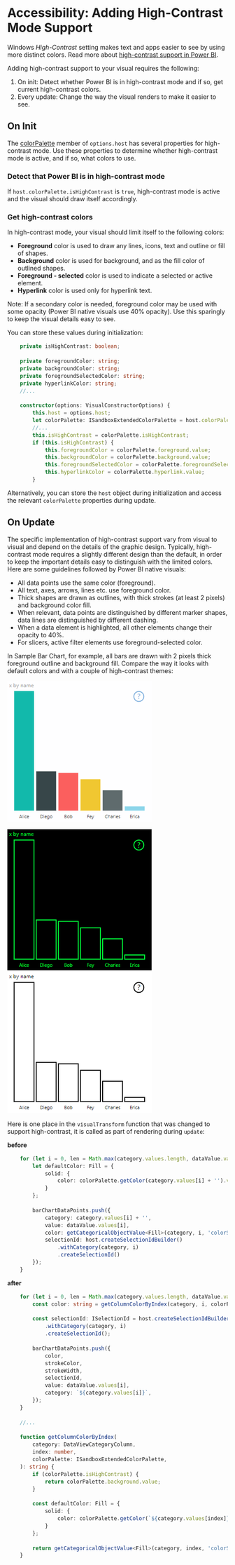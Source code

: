 # Accessibility: Adding High-Contrast Mode Support
Windows *High-Contrast* setting makes text and apps easier to see by using more distinct colors.
Read more about [high-contrast support in Power BI](https://powerbi.microsoft.com/en-us/blog/power-bi-desktop-june-2018-feature-summary/#highContrast).

Adding high-contrast support to your visual requires the following:
1. On init: Detect whether Power BI is in high-contrast mode and if so, get current high-contrast colors.
2. Every update: Change the way the visual renders to make it easier to see.

## On Init
The [colorPalette](./ColorPalette.md) member of `options.host` has several properties for high-contrast mode. Use these properties to determine whether high-contrast mode is active, and if so, what colors to use.

### Detect that Power BI is in high-contrast mode
If `host.colorPalette.isHighContrast` is `true`, high-contrast mode is active and the visual should draw itself accordingly.

### Get high-contrast colors
In high-contrast mode, your visual should limit itself to the following colors:
* **Foreground** color is used to draw any lines, icons, text and outline or fill of shapes.
* **Background** color is used for background, and as the fill color of outlined shapes.
* **Foreground - selected** color is used to indicate a selected or active element.
* **Hyperlink** color is used only for hyperlink text.

Note: If a secondary color is needed, foreground color may be used with some opacity (Power BI native visuals use 40% opacity). Use this sparingly to keep the visual details easy to see.

You can store these values during initialization:

```typescript
    private isHighContrast: boolean;

    private foregroundColor: string;
    private backgroundColor: string;
    private foregroundSelectedColor: string;
    private hyperlinkColor: string;
    //...

    constructor(options: VisualConstructorOptions) {
        this.host = options.host;
        let colorPalette: ISandboxExtendedColorPalette = host.colorPalette;
        //...
        this.isHighContrast = colorPalette.isHighContrast;
        if (this.isHighContrast) {
            this.foregroundColor = colorPalette.foreground.value;
            this.backgroundColor = colorPalette.background.value;
            this.foregroundSelectedColor = colorPalette.foregroundSelected.value;
            this.hyperlinkColor = colorPalette.hyperlink.value;
        }
```
Alternatively, you can store the `host` object during initialization and access the relevant `colorPalette` properties during update.

## On Update
The specific implementation of high-contrast support vary from visual to visual and depend on the details of the graphic design. Typically, high-contrast mode requires a slightly different design than the default, in order to keep the important details easy to distinguish with the limited colors. 
Here are some guidelines followed by Power BI native visuals:
* All data points use the same color (foreground).
* All text, axes, arrows, lines etc. use foreground color.
* Thick shapes are drawn as outlines, with thick strokes (at least 2 pixels) and background color fill.
* When relevant, data points are distinguished by different marker shapes, data lines are distinguished by different dashing.
* When a data element is highlighted, all other elements change their opacity to 40%.
* For slicers, active filter elements use foreground-selected color.

In Sample Bar Chart, for example, all bars are drawn with 2 pixels thick foreground outline and background fill. Compare the way it looks with default colors and with a couple of high-contrast themes:

![Sample Bar Chart using standard colors](images/HC_sampleBarChart_standard.png)

![Sample Bar Chart using *Dark #2* color theme](images/HC_sampleBarChart_dark2.png)
![Sample Bar Chart using *White* color theme](images/HC_sampleBarChart_white.png)

Here is one place in the `visualTransform` function that was changed to support high-contrast, it is called as part of rendering during `update`:

**before**
```typescript
    for (let i = 0, len = Math.max(category.values.length, dataValue.values.length); i < len; i++) {
        let defaultColor: Fill = {
            solid: {
                color: colorPalette.getColor(category.values[i] + '').value
            }
        };

        barChartDataPoints.push({
            category: category.values[i] + '',
            value: dataValue.values[i],
            color: getCategoricalObjectValue<Fill>(category, i, 'colorSelector', 'fill', defaultColor).solid.color,
            selectionId: host.createSelectionIdBuilder()
                .withCategory(category, i)
                .createSelectionId()
        });
    }
```

**after**
```typescript
    for (let i = 0, len = Math.max(category.values.length, dataValue.values.length); i < len; i++) {
        const color: string = getColumnColorByIndex(category, i, colorPalette);

        const selectionId: ISelectionId = host.createSelectionIdBuilder()
            .withCategory(category, i)
            .createSelectionId();

        barChartDataPoints.push({
            color,
            strokeColor,
            strokeWidth,
            selectionId,
            value: dataValue.values[i],
            category: `${category.values[i]}`,
        });
    }

    //...

    function getColumnColorByIndex(
        category: DataViewCategoryColumn,
        index: number,
        colorPalette: ISandboxExtendedColorPalette,
    ): string {
        if (colorPalette.isHighContrast) {
            return colorPalette.background.value;
        }

        const defaultColor: Fill = {
            solid: {
                color: colorPalette.getColor(`${category.values[index]}`).value,
            }
        };

        return getCategoricalObjectValue<Fill>(category, index, 'colorSelector', 'fill', defaultColor).solid.color;
    }
```





